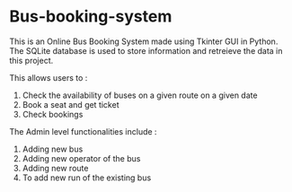# Bus-booking-system
This is an Online Bus Booking System made using Tkinter GUI in Python. The SQLite database is used to store information and retreieve the data in this project.

This allows users to :
1. Check the availability of buses on a given route on a given date
2. Book a seat and get ticket
3. Check bookings 

The Admin level functionalities include :
1. Adding new bus
2. Adding new operator of the bus
3. Adding new route
4. To add new run of the existing bus
